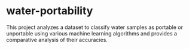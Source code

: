 # water-portability
This project analyzes a dataset to classify water samples as portable or unportable using various machine learning algorithms and provides a comparative analysis of their accuracies.
